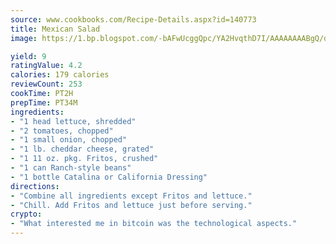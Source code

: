 ```yaml
---
source: www.cookbooks.com/Recipe-Details.aspx?id=140773
title: Mexican Salad
image: https://1.bp.blogspot.com/-bAFwUcggQpc/YA2HvqthD7I/AAAAAAAABgQ/dGGityjUeSk5WIgvhJroHVt7XYoXF2qygCLcBGAsYHQ/s320/10.png

yield: 9
ratingValue: 4.2
calories: 179 calories
reviewCount: 253
cookTime: PT2H
prepTime: PT34M
ingredients:
- "1 head lettuce, shredded"
- "2 tomatoes, chopped"
- "1 small onion, chopped"
- "1 lb. cheddar cheese, grated"
- "1 11 oz. pkg. Fritos, crushed"
- "1 can Ranch-style beans"
- "1 bottle Catalina or California Dressing"
directions:
- "Combine all ingredients except Fritos and lettuce."
- "Chill. Add Fritos and lettuce just before serving."
crypto:
- "What interested me in bitcoin was the technological aspects."
---
```


